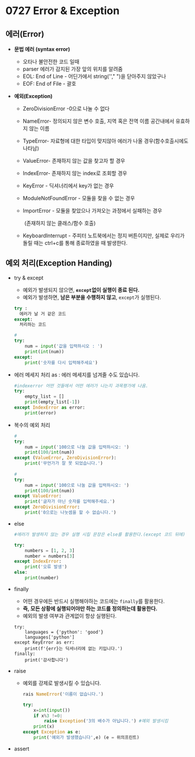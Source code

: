 # 0727 Error & Exception

## 에러(Error)

- **문법 에러 (syntax error)**
  
  - 오타나 불안전한 코드 일때 
  - parser 에러가 감지된 가장 앞의 위치를 알려줌
  - EOL: End of Line  - 어딘가에서 string(''," ")을 닫아주지 않았구나
  - EOF: End of File - 괄호
- **예외(Exception)**

  - ZeroDivisionError -0으로 나눌 수 없다

  - NameError- 정의되지 않은 변수 호출, 지역 혹은 전역 이름 공간내에서 유효하지 않는 이름

  - TypeError- 자료형에 대한 타입이 맞지않아 에러가 나올 경우(함수호출시에도 나타남)

  - ValueError- 존재하지 않는 값을 찾고자 할 경우

  - IndexError- 존재하지 않는 index로 조회할 경우

  - KeyError - 딕셔너리에서 key가 없는 경우

  - ModuleNotFoundError - 모듈을 찾을 수 없는 경우

  - ImportError - 모듈을 찾았으나 가져오는 과정에서 실패하는 경우

    ​						(존재하지 않는 클래스/함수 호출)

  - KeyboardInterrupt - 주피터 노트북에서는 정지 버튼이지만, 실제로 우리가 돌릴 때는 ctrl+c를 통해 종료하였을 때 발생한다.



## 예외 처리(Exception Handing)

- try & except

  - 예외가 발생되지 않으면, **`except`없이 실행이 종료 된다.**
  - 예외가 발생하면, **남은 부분을 수행하지 않고**, `except`가 실행된다.

  ```python
  try :
  	에러가 날 거 같은 코드
  except:
  	처리하는 코드
  ```

  ```python
  #
  try:
      num = input('값을 입력하시오 : ')
      print(int(num))
  except:
      print('숫자를 다시 입력해주세요')
  
  ```

- 에러 메세지 처리 as :  에러 메세지를 넘겨줄 수도 있습니다.

  ```python
  #indexerror 어떤 것들에서 어떤 에러가 나는지 과목평가에 나옴.
  try:
      empty_list = []
      print(empty_list[-1])
  except IndexError as error:
      print(error)   
  ```

- 복수의 예외 처리

  ```python
  #
  try:
      num = input('100으로 나눌 값을 입력하시오: ')
      print(100/int(num))
  except (ValueError, ZeroDivisionError):
      print('무언가가 잘 못 되었습니다.')
      
  #
  try:
      num = input('100으로 나눌 값을 입력하시오: ')
      print(100/int(num))
  except ValueError:
      print('글자가 아닌 숫자를 입력해주세요.')
  except ZeroDivisionError:
      print('0으로는 나눗셈을 할 수 없습니다.')
  
  ```

  

- else

  ```python
  #에러가 발생하지 않는 경우 실행 시킬 문장은 else를 활용한다.(except 코드 뒤에)
  
  try:
      numbers = [1, 2, 3]
      number = numbers[3]
  except IndexError:
      print('오류 발생')
  else:
      print(number)
  ```
  

  
- finally

  - 어떤 경우에든 반드시 실행해야하는 코드에는 `finally`를 활용한다.
  - **즉, 모든 상황에 실행되어야만 하는 코드를 정의하는데 활용한다.**
  - 예외의 발생 여부과 관계없이 항상 실행된다.

  ```
  try:
      languages = {'python': 'good'}
      languages['python']
  except KeyError as err:
      print(f'{err}는 딕셔너리에 없는 키입니다.')
  finally:
      print('감사합니다')
  ```

- raise

  - 예외를 강제로 발생시킬 수 있습니다.

    ```python
    rais NameError('이름이 없습니다.')
    ```
    
    ```python
    try: 
        x=int(input())
        if x%3 !=0:
            raise Exception('3의 배수가 아닙니다.') #예외 발생시킴 
        print(x)
    except Exception as e:
        print('예외가 발생했습니다',e) (e = 위의프린트)
    
    ```
  
- assert